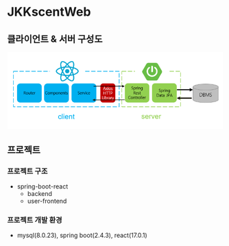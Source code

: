 ﻿# JKKscentWeb
 ## 클라이언트 & 서버 구성도
 ![client_server](client_server.png)
 ## 프로젝트 
 ### 프로젝트 구조
  - spring-boot-react
     - backend 
     - user-frontend
### 프로젝트 개발 환경
  - mysql(8.0.23), spring boot(2.4.3), react(17.0.1)
